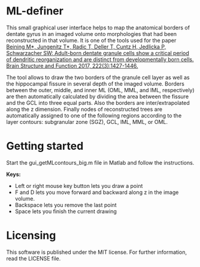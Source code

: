 # ML-definer

This small graphical user interface helps to map the anatomical borders of dentate gyrus in an imaged volume onto morphologies that had been reconstructed in that volume.
It is one of the tools used for the paper [Beining M*, Jungenitz T*, Radic T, Deller T, Cuntz H, Jedlicka P, Schwarzacher SW: Adult-born dentate granule cells show a critical period of dendritic reorganization and are distinct from developmentally born cells. Brain Structure and Function 2017, 222(3):1427-1446.](https://link.springer.com/article/10.1007/s00429-016-1285-y)

The tool allows to draw the two borders of the granule cell layer as well as the hippocampal fissure in several depth of the imaged volume. Borders between the outer, middle, and inner ML (OML, MML, and IML, respectively) 
are then automatically calculated by dividing the area between the fissure and the GCL into three equal parts. Also the borders are inter/extrapolated along the z dimension.
Finally nodes of reconstructed trees are automatically assigned to one of the following regions according to the layer contours: subgranular zone (SGZ), GCL, IML, MML, or OML.

# Getting started
Start the gui_getMLcontours_big.m file in Matlab and follow the instructions.

**Keys:**
- Left or right mouse key button lets you draw a point
- F and D lets you move forward and backward along z in the image volume.
- Backspace lets you remove the last point
- Space lets you finish the current drawing

# Licensing
This software is published under the MIT license. For further information, read the LICENSE file.